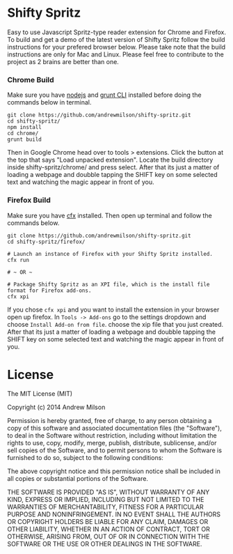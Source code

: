 Shifty Spritz
=============

Easy to use Javascript Spritz-type reader extension for Chrome and Firefox. To build and get a demo of the latest version of Shifty Spritz follow the build instructions for your prefered browser below. Please take note that the build instructions are only for Mac and Linux. Please feel free to contribute to the project as 2 brains are better than one.


### Chrome Build
Make sure you have [nodejs](http://nodejs.org/) and [grunt CLI](http://gruntjs.com/getting-started) installed before doing the commands below in terminal.

    git clone https://github.com/andrewmilson/shifty-spritz.git
    cd shifty-spritz/
    npm install
    cd chrome/
    grunt build

Then in Google Chrome head over to tools > extensions. Click the button at the top that says "Load unpacked extension". Locate the build directory inside shifty-spritz/chrome/ and press select. After that its just a matter of loading a webpage and doubble tapping the SHIFT key on some selected text and watching the magic appear in front of you.


### Firefox Build
Make sure you have [cfx](https://developer.mozilla.org/en-US/Add-ons/SDK/Tools/cfx) installed. Then open up terminal and follow the commands below.

    git clone https://github.com/andrewmilson/shifty-spritz.git
    cd shifty-spritz/firefox/

    # Launch an instance of Firefox with your Shifty Spritz installed.
    cfx run

    # ~ OR ~

    # Package Shifty Spritz as an XPI file, which is the install file format for Firefox add-ons.
    cfx xpi

If you chose `cfx xpi` and you want to install the extension in your browser open up firefox. In `Tools -> Add-ons` go to the settings dropdown and choose `Install Add-on from file`. choose the xip file that you just created. After that its just a matter of loading a webpage and doubble tapping the SHIFT key on some selected text and watching the magic appear in front of you.


License
=======
The MIT License (MIT)

Copyright (c) 2014 Andrew Milson

Permission is hereby granted, free of charge, to any person obtaining a copy of this software and associated documentation files (the "Software"), to deal in the Software without restriction, including without limitation the rights to use, copy, modify, merge, publish, distribute, sublicense, and/or sell copies of the Software, and to permit persons to whom the Software is furnished to do so, subject to the following conditions:

The above copyright notice and this permission notice shall be included in all copies or substantial portions of the Software.

THE SOFTWARE IS PROVIDED "AS IS", WITHOUT WARRANTY OF ANY KIND, EXPRESS OR IMPLIED, INCLUDING BUT NOT LIMITED TO THE WARRANTIES OF MERCHANTABILITY, FITNESS FOR A PARTICULAR PURPOSE AND NONINFRINGEMENT. IN NO EVENT SHALL THE AUTHORS OR COPYRIGHT HOLDERS BE LIABLE FOR ANY CLAIM, DAMAGES OR OTHER LIABILITY, WHETHER IN AN ACTION OF CONTRACT, TORT OR OTHERWISE, ARISING FROM, OUT OF OR IN CONNECTION WITH THE SOFTWARE OR THE USE OR OTHER DEALINGS IN THE SOFTWARE.
